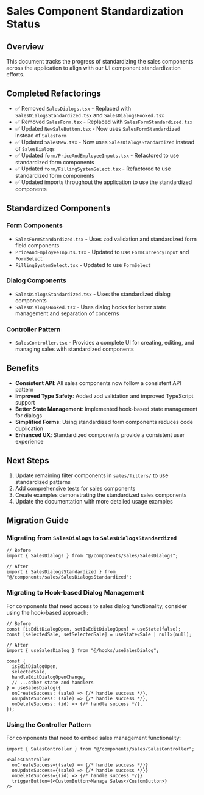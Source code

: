 # Sales Component Standardization Status

## Overview

This document tracks the progress of standardizing the sales components across the application to align with our UI component standardization efforts.

## Completed Refactorings

- ✅ Removed `SalesDialogs.tsx` - Replaced with `SalesDialogsStandardized.tsx` and `SalesDialogsHooked.tsx`
- ✅ Removed `SalesForm.tsx` - Replaced with `SalesFormStandardized.tsx`
- ✅ Updated `NewSaleButton.tsx` - Now uses `SalesFormStandardized` instead of `SalesForm`
- ✅ Updated `SalesNew.tsx` - Now uses `SalesDialogsStandardized` instead of `SalesDialogs`
- ✅ Updated `form/PriceAndEmployeeInputs.tsx` - Refactored to use standardized form components
- ✅ Updated `form/FillingSystemSelect.tsx` - Refactored to use standardized form components
- ✅ Updated imports throughout the application to use the standardized components

## Standardized Components

### Form Components

- `SalesFormStandardized.tsx` - Uses zod validation and standardized form field components
- `PriceAndEmployeeInputs.tsx` - Updated to use `FormCurrencyInput` and `FormSelect`
- `FillingSystemSelect.tsx` - Updated to use `FormSelect`

### Dialog Components

- `SalesDialogsStandardized.tsx` - Uses the standardized dialog components
- `SalesDialogsHooked.tsx` - Uses dialog hooks for better state management and separation of concerns

### Controller Pattern

- `SalesController.tsx` - Provides a complete UI for creating, editing, and managing sales with standardized components

## Benefits

- **Consistent API**: All sales components now follow a consistent API pattern
- **Improved Type Safety**: Added zod validation and improved TypeScript support
- **Better State Management**: Implemented hook-based state management for dialogs
- **Simplified Forms**: Using standardized form components reduces code duplication
- **Enhanced UX**: Standardized components provide a consistent user experience

## Next Steps

1. Update remaining filter components in `sales/filters/` to use standardized patterns
2. Add comprehensive tests for sales components
3. Create examples demonstrating the standardized sales components
4. Update the documentation with more detailed usage examples

## Migration Guide

### Migrating from `SalesDialogs` to `SalesDialogsStandardized`

```tsx
// Before
import { SalesDialogs } from "@/components/sales/SalesDialogs";

// After
import { SalesDialogsStandardized } from "@/components/sales/SalesDialogsStandardized";
```

### Migrating to Hook-based Dialog Management

For components that need access to sales dialog functionality, consider using the hook-based approach:

```tsx
// Before
const [isEditDialogOpen, setIsEditDialogOpen] = useState(false);
const [selectedSale, setSelectedSale] = useState<Sale | null>(null);

// After
import { useSalesDialog } from "@/hooks/useSalesDialog";

const {
  isEditDialogOpen,
  selectedSale,
  handleEditDialogOpenChange,
  // ...other state and handlers
} = useSalesDialog({
  onCreateSuccess: (sale) => {/* handle success */},
  onUpdateSuccess: (sale) => {/* handle success */},
  onDeleteSuccess: (id) => {/* handle success */},
});
```

### Using the Controller Pattern

For components that need to embed sales management functionality:

```tsx
import { SalesController } from "@/components/sales/SalesController";

<SalesController 
  onCreateSuccess={(sale) => {/* handle success */}}
  onUpdateSuccess={(sale) => {/* handle success */}}
  onDeleteSuccess={(id) => {/* handle success */}}
  triggerButton={<CustomButton>Manage Sales</CustomButton>}
/>
``` 